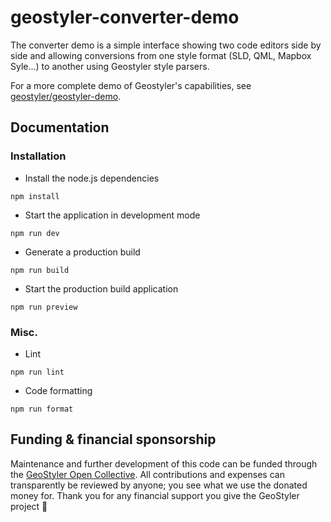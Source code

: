 # geostyler-converter-demo

The converter demo is a simple interface showing two code editors side by side and allowing conversions from one style format (SLD, QML, Mapbox Syle...) to another using Geostyler style parsers.

For a more complete demo of Geostyler's capabilities, see [geostyler/geostyler-demo](https://github.com/geostyler/geostyler-demo).

## Documentation

### Installation

-   Install the node.js dependencies

```
npm install
```

-   Start the application in development mode

```
npm run dev
```

-   Generate a production build

```
npm run build
```

-   Start the production build application

```
npm run preview
```

### Misc.

-   Lint

```
npm run lint
```

-   Code formatting

```
npm run format
```

## <a name="funding"></a>Funding & financial sponsorship

Maintenance and further development of this code can be funded through the
[GeoStyler Open Collective](https://opencollective.com/geostyler). All contributions and
expenses can transparently be reviewed by anyone; you see what we use the donated money for.
Thank you for any financial support you give the GeoStyler project 💞

